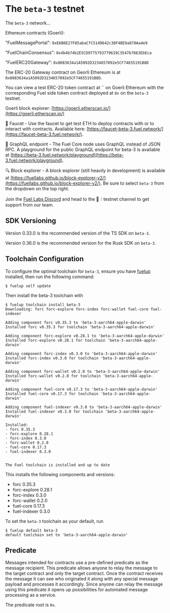 # The `beta-3` testnet

The `beta-3` network...

Ethereum contracts (Goerli):

"FuelMessagePortal": `0xE6B0E27F85abaCfC5149642c30F4BE9a878Aa4e9`

"FuelChainConsensus": `0x4b4b74b2E5CD9775793779619C3547b7863EbEca`

"FuelERC20Gateway": `0x8083634a1A5092D3234657092e5CF74655191B8D`

The ERC-20 Gateway contract on Georli Ethereum is at `0x8083634a1A5092D3234657092e5CF74655191B8D`.

You can view a test ERC-20 token contract at `` on Goerli Ethereum with the corresponding Fuel side token contract deployed at `0x` on the `beta-3` testnet.

Goerli block explorer: [https://goerli.etherscan.io/](https://goerli.etherscan.io/)

🚰 Faucet - Use the faucet to get test ETH to deploy contracts with or to interact with contracts. Available here: [https://faucet-beta-3.fuel.network/](https://faucet-beta-3.fuel.network/).

📃 GraphQL endpoint - The Fuel Core node uses GraphQL instead of JSON RPC. A playground for the public GraphQL endpoint for beta-3 is available at [https://beta-3.fuel.network/playground](https://beta-3.fuel.network/playground).

🔍 Block explorer - A block explorer (still heavily in development) is available at [https://fuellabs.github.io/block-explorer-v2/](https://fuellabs.github.io/block-explorer-v2/). Be sure to select `beta-3` from the dropdown on the top right.

Join the [Fuel Labs Discord](https://discord.com/invite/fuelnetwork) and head to the 🧪︱testnet channel to get support from our team.

## SDK Versioning

Version 0.33.0 is the recommended version of the TS SDK on `beta-3`.  

Version 0.36.0 is the recommended version for the Rusk SDK on `beta-3`.

## Toolchain Configuration

To configure the optimal toolchain for `beta-3`, ensure you have [fuelup](https://fuellabs.github.io/fuelup/latest) installed, then run the following command:

```console
$ fuelup self update

```

Then install the beta-3 toolchain with

```console
$ fuelup toolchain install beta-3
Downloading: forc forc-explore forc-index forc-wallet fuel-core fuel-indexer

Adding component forc v0.35.3 to 'beta-3-aarch64-apple-darwin'
Installed forc v0.35.3 for toolchain 'beta-3-aarch64-apple-darwin'

Adding component forc-explore v0.28.1 to 'beta-3-aarch64-apple-darwin'
Installed forc-explore v0.28.1 for toolchain 'beta-3-aarch64-apple-darwin'

Adding component forc-index v0.3.0 to 'beta-3-aarch64-apple-darwin'
Installed forc-index v0.3.0 for toolchain 'beta-3-aarch64-apple-darwin'

Adding component forc-wallet v0.2.0 to 'beta-3-aarch64-apple-darwin'
Installed forc-wallet v0.2.0 for toolchain 'beta-3-aarch64-apple-darwin'

Adding component fuel-core v0.17.3 to 'beta-3-aarch64-apple-darwin'
Installed fuel-core v0.17.3 for toolchain 'beta-3-aarch64-apple-darwin'

Adding component fuel-indexer v0.3.0 to 'beta-3-aarch64-apple-darwin'
Installed fuel-indexer v0.3.0 for toolchain 'beta-3-aarch64-apple-darwin'

Installed:
- forc 0.35.3
- forc-explore 0.28.1
- forc-index 0.3.0
- forc-wallet 0.2.0
- fuel-core 0.17.3
- fuel-indexer 0.3.0


The Fuel toolchain is installed and up to date
```

This installs the following components and versions:

- forc 0.35.3
- forc-explore 0.28.1
- forc-index 0.3.0
- forc-wallet 0.2.0
- fuel-core 0.17.3
- fuel-indexer 0.3.0

To set the `beta-3` toolchain as your default, run

```console
$ fuelup default beta-3
default toolchain set to 'beta-3-aarch64-apple-darwin'
```

## Predicate

Messages intended for contracts use a pre-defined predicate as the message recipient. This predicate allows anyone to relay the message to the target contract and only the target contract. Once the contract receives the message it can see who originated it along with any special message payload and processes it accordingly. Since anyone can relay the message using this predicate it opens up possibilities for automated message processing as a service.

The predicate root is `0x`.